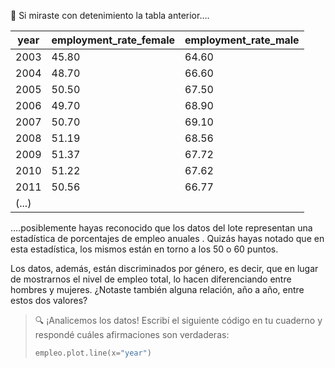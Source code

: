 👀 Si miraste con detenimiento la tabla anterior….

|year|employment_rate_female|employment_rate_male|
|---|---|---|
|2003|45.80|64.60|
|2004|48.70|66.60|
|2005|50.50|67.50|
|2006|49.70|68.90|
|2007|50.70|69.10|
|2008|51.19|68.56|
|2009|51.37|67.72|
|2010|51.22|67.62|
|2011|50.56|66.77|
|(...)|

….posiblemente hayas reconocido que los datos del lote representan una estadística de porcentajes de empleo anuales . Quizás hayas notado que en esta estadística, los mismos están en torno a los 50 o 60 puntos.

Los datos, además, están discriminados por género, es decir, que en lugar de mostrarnos el nivel de empleo total, lo hacen diferenciando entre hombres y mujeres. ¿Notaste también alguna relación, año a año, entre estos dos valores?

> :mag: ¡Analicemos los datos! Escribí el siguiente código en tu cuaderno y respondé cuáles afirmaciones son verdaderas:
>
> ```python
> empleo.plot.line(x="year")
> ```
>

